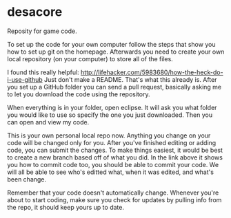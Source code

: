 # desacore
Reposity for game code.

To set up the code for your own computer follow the steps that show you how to set up git on the homepage. Afterwards
you need to create your own local repository (on your computer) to store all of the files. 

I found this really helpful: http://lifehacker.com/5983680/how-the-heck-do-i-use-github
Just don't make a README. That's what this already is. After you set up a GitHub folder you can send a pull request, basically
asking me to let you download the code using the repository.

When everything is in your folder, open eclipse. It will ask you what folder you would like to use so specify the one you just
downloaded. Then you can open and view my code.

This is your own personal local repo now. Anything you change on your code will be changed only for you. After you've finished
editing or adding code, you can submit the changes. To make things easiest, it would be best to create a new branch based off of
what you did. In the link above it shows you how to commit code too, you should be able to commit your code. We will all be able
to see who's editted what, when it was edited, and what's been change.

Remember that your code doesn't automatically change. Whenever you're about to start coding, make sure you check for updates
by pulling info from the repo, it should keep yours up to date.

